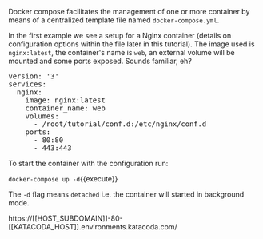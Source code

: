Docker compose facilitates the management of one or more container by means of a centralized template file named `docker-compose.yml`. 

In the first example we see a setup for a Nginx container (details on configuration options within the file later in this tutorial). The image used is `nginx:latest`, the container's name is `web`, an external volume will be mounted and some ports exposed. Sounds familiar, eh?

<pre class="file" data-filename="docker-compose.yml" data-target="replace">version: '3'
services:
  nginx: 
    image: nginx:latest
    container_name: web
    volumes:
      - /root/tutorial/conf.d:/etc/nginx/conf.d
    ports:
      - 80:80
      - 443:443
</pre>
 
To start the container with the configuration run:

`docker-compose up -d`{{execute}}

The `-d` flag means `detached` i.e. the container will started in background mode. 
 
https://[[HOST_SUBDOMAIN]]-80-[[KATACODA_HOST]].environments.katacoda.com/
